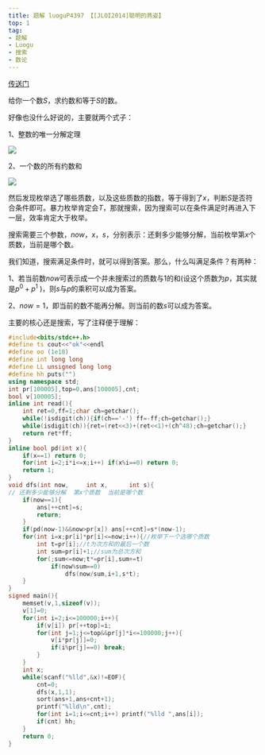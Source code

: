 ```yaml
---
title: 题解 luoguP4397 【[JLOI2014]聪明的燕姿】
top: 1
tag: 
- 题解
- Luogu
- 搜索
- 数论
---
```

[传送门](https://www.luogu.org/problemnew/show/P4397)

给你一个数$S$，求约数和等于$S$的数。

好像也没什么好说的，主要就两个式子：

1、整数的唯一分解定理

![](https://i.loli.net/2019/03/29/5c9daab21c74d.png)

2、一个数的所有约数和

![](https://i.loli.net/2019/03/29/5c9daedb4a11e.png)

然后发现枚举选了哪些质数，以及这些质数的指数，等于得到了$x$，判断$S$是否符合条件即可。暴力枚举肯定会$T$，那就搜索，因为搜索可以在条件满足时再进入下一层，效率肯定大于枚举。

搜索需要三个参数，$now$，$x$，$s$，分别表示：还剩多少能够分解，当前枚举第$x$个质数，当前是哪个数。

我们知道，搜索满足条件时，就可以得到答案。那么，什么叫满足条件？有两种：

1、若当前数$now$可表示成一个并未搜索过的质数与$1$的和$($设这个质数为$p$，其实就是$p^{0}+p^{1}$ $)$，则$s$与$p$的乘积可以成为答案。

2、$now=1$，即当前的数不能再分解。则当前的数$s$可以成为答案。

主要的核心还是搜索，写了注释便于理解：
```cpp
#include<bits/stdc++.h>
#define ts cout<<"ok"<<endl
#define oo (1e18)
#define int long long
#define LL unsigned long long
#define hh puts("")
using namespace std;
int pr[100005],top=0,ans[100005],cnt;
bool v[100005];
inline int read(){
    int ret=0,ff=1;char ch=getchar();
    while(!isdigit(ch)){if(ch=='-') ff=-ff;ch=getchar();}
    while(isdigit(ch)){ret=(ret<<3)+(ret<<1)+(ch^48);ch=getchar();}
    return ret*ff;
}
inline bool pd(int x){
    if(x==1) return 0;
    for(int i=2;i*i<=x;i++) if(x%i==0) return 0;
    return 1;
}
void dfs(int now,     int x,      int s){
// 还剩多少能够分解  第x个质数  当前是哪个数
    if(now==1){
        ans[++cnt]=s;
        return;
    }
    if(pd(now-1)&&now>pr[x]) ans[++cnt]=s*(now-1);
    for(int i=x;pr[i]*pr[i]<=now;i++){//枚举下一个选哪个质数 
        int t=pr[i];//t为次方和的最后一个数
        int sum=pr[i]+1;//sum为总次方和 
        for(;sum<=now;t*=pr[i],sum+=t) 
            if(now%sum==0) 
                dfs(now/sum,i+1,s*t);
    }
}
signed main(){
    memset(v,1,sizeof(v));
    v[1]=0;
    for(int i=2;i<=100000;i++){
        if(v[i]) pr[++top]=i;
        for(int j=1;j<=top&&pr[j]*i<=100000;j++){
            v[i*pr[j]]=0;
            if(i%pr[j]==0) break;
        }
    }
    int x;
    while(scanf("%lld",&x)!=EOF){
        cnt=0;
        dfs(x,1,1);
        sort(ans+1,ans+cnt+1);
        printf("%lld\n",cnt);
        for(int i=1;i<=cnt;i++) printf("%lld ",ans[i]);
        if(cnt) hh;
    }
    return 0;
}
```

